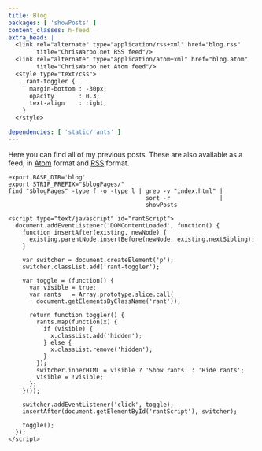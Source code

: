 ```yaml
---
title: Blog
packages: [ 'showPosts' ]
content_classes: h-feed
extra_head: |
  <link rel="alternate" type="application/rss+xml" href="blog.rss"
        title="ChrisWarbo.net RSS feed"/>
  <link rel="alternate" type="application/atom+xml" href="blog.atom"
        title="ChrisWarbo.net Atom feed"/>
  <style type="text/css">
    .rant-toggler {
      margin-bottom : -30px;
      opacity       : 0.3;
      text-align    : right;
    }
  </style>

dependencies: [ 'static/rants' ]
---
```


Here you can find all of my previous posts. These are also available as a feed,
in [Atom](/blog.atom) format and [RSS](/blog.rss) format.

```{.unwrap pipe="sh | pandoc -t json" id="posts"}
export BASE_DIR='blog'
export STRIP_PREFIX="$blogPages/"
find "$blogPages" -type f -o -type l | grep -v "index.html" |
                                       sort -r              |
                                       showPosts
```

<!-- We strip leading spaces with sed to avoid becoming a code block -->

```{.unwrap pipe="sed -e 's/^ *//g' | pandoc -f markdown -t json"}
<script type="text/javascript" id="rantScript">
  document.addEventListener('DOMContentLoaded', function() {
    function insertAfter(existing, newNode) {
      existing.parentNode.insertBefore(newNode, existing.nextSibling);
    }

    var switcher = document.createElement('p');
    switcher.classList.add('rant-toggler');

    var toggle = (function() {
      var visible = true;
      var rants   = Array.prototype.slice.call(
        document.getElementsByClassName('rant'));

      return function toggler() {
        rants.map(function(x) {
          if (visible) {
            x.classList.add('hidden');
          } else {
            x.classList.remove('hidden');
          }
        });
        switcher.innerHTML = visible ? 'Show rants' : 'Hide rants';
        visible = !visible;
      };
    }());

    switcher.addEventListener('click', toggle);
    insertAfter(document.getElementById('rantScript'), switcher);

    toggle();
  });
</script>
```
